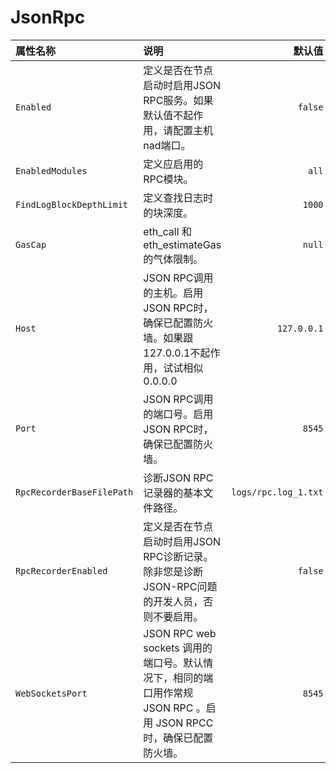 # JsonRpc

| 属性名称 | 说明 | 默认值 |
| :--- | :--- | ---: |
| `Enabled` | 定义是否在节点启动时启用JSON RPC服务。如果默认值不起作用，请配置主机nad端口。 | `false` |
| `EnabledModules` | 定义应启用的RPC模块。 | `all` |
| `FindLogBlockDepthLimit` | 定义查找日志时的块深度。 | `1000` |
| `GasCap` | eth\_call 和 eth\_estimateGas 的气体限制。 | `null` |
| `Host` | JSON RPC调用的主机。启用JSON RPC时，确保已配置防火墙。如果跟 127.0.0.1不起作用，试试相似0.0.0.0 | `127.0.0.1` |
| `Port` | JSON RPC调用的端口号。启用JSON RPC时，确保已配置防火墙。 | `8545` |
| `RpcRecorderBaseFilePath` | 诊断JSON RPC记录器的基本文件路径。 | `logs/rpc.log_1.txt` |
| `RpcRecorderEnabled` | 定义是否在节点启动时启用JSON RPC诊断记录。除非您是诊断JSON-RPC问题的开发人员，否则不要启用。 | `false` |
| `WebSocketsPort` |  JSON RPC web sockets 调用的端口号。默认情况下，相同的端口用作常规 JSON RPC 。启用 JSON RPCC 时，确保已配置防火墙。 | `8545` |

